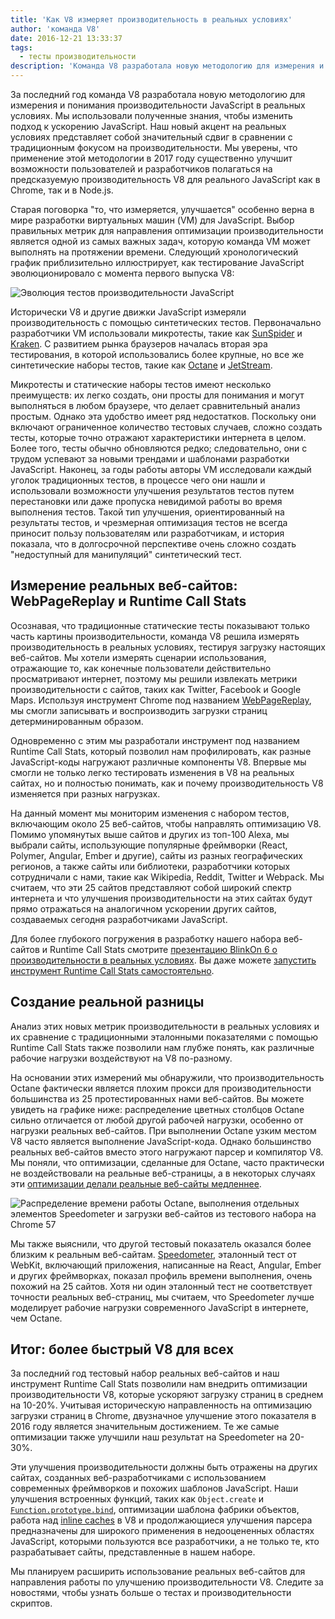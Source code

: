 ```yaml
---
title: 'Как V8 измеряет производительность в реальных условиях'
author: 'команда V8'
date: 2016-12-21 13:33:37
tags:
  - тесты производительности
description: 'Команда V8 разработала новую методологию для измерения и понимания производительности JavaScript в реальных условиях.'
---
```

За последний год команда V8 разработала новую методологию для измерения и понимания производительности JavaScript в реальных условиях. Мы использовали полученные знания, чтобы изменить подход к ускорению JavaScript. Наш новый акцент на реальных условиях представляет собой значительный сдвиг в сравнении с традиционным фокусом на производительности. Мы уверены, что применение этой методологии в 2017 году существенно улучшит возможности пользователей и разработчиков полагаться на предсказуемую производительность V8 для реального JavaScript как в Chrome, так и в Node.js.

<!--truncate-->
Старая поговорка &quot;то, что измеряется, улучшается&quot; особенно верна в мире разработки виртуальных машин (VM) для JavaScript. Выбор правильных метрик для направления оптимизации производительности является одной из самых важных задач, которую команда VM может выполнять на протяжении времени. Следующий хронологический график приблизительно иллюстрирует, как тестирование JavaScript эволюционировало с момента первого выпуска V8:

![Эволюция тестов производительности JavaScript](/_img/real-world-performance/evolution.png)

Исторически V8 и другие движки JavaScript измеряли производительность с помощью синтетических тестов. Первоначально разработчики VM использовали микротесты, такие как [SunSpider](https://webkit.org/perf/sunspider/sunspider.html) и [Kraken](http://krakenbenchmark.mozilla.org/). С развитием рынка браузеров началась вторая эра тестирования, в которой использовались более крупные, но все же синтетические наборы тестов, такие как [Octane](http://chromium.github.io/octane/) и [JetStream](http://browserbench.org/JetStream/).

Микротесты и статические наборы тестов имеют несколько преимуществ: их легко создать, они просты для понимания и могут выполняться в любом браузере, что делает сравнительный анализ простым. Однако эта удобство имеет ряд недостатков. Поскольку они включают ограниченное количество тестовых случаев, сложно создать тесты, которые точно отражают характеристики интернета в целом. Более того, тесты обычно обновляются редко; следовательно, они с трудом успевают за новыми трендами и шаблонами разработки JavaScript. Наконец, за годы работы авторы VM исследовали каждый уголок традиционных тестов, в процессе чего они нашли и использовали возможности улучшения результатов тестов путем перестановки или даже пропуска невидимой работы во время выполнения тестов. Такой тип улучшения, ориентированный на результаты тестов, и чрезмерная оптимизация тестов не всегда приносит пользу пользователям или разработчикам, и история показала, что в долгосрочной перспективе очень сложно создать &quot;недоступный для манипуляций&quot; синтетический тест.

## Измерение реальных веб-сайтов: WebPageReplay и Runtime Call Stats

Осознавая, что традиционные статические тесты показывают только часть картины производительности, команда V8 решила измерять производительность в реальных условиях, тестируя загрузку настоящих веб-сайтов. Мы хотели измерять сценарии использования, отражающие то, как конечные пользователи действительно просматривают интернет, поэтому мы решили извлекать метрики производительности с сайтов, таких как Twitter, Facebook и Google Maps. Используя инструмент Chrome под названием [WebPageReplay](https://github.com/chromium/web-page-replay), мы смогли записывать и воспроизводить загрузки страниц детерминированным образом.

Одновременно с этим мы разработали инструмент под названием Runtime Call Stats, который позволил нам профилировать, как разные JavaScript-коды нагружают различные компоненты V8. Впервые мы смогли не только легко тестировать изменения в V8 на реальных сайтах, но и полностью понимать, как и почему производительность V8 изменяется при разных нагрузках.

На данный момент мы мониторим изменения с набором тестов, включающим около 25 веб-сайтов, чтобы направлять оптимизацию V8. Помимо упомянутых выше сайтов и других из топ-100 Alexa, мы выбрали сайты, использующие популярные фреймворки (React, Polymer, Angular, Ember и другие), сайты из разных географических регионов, а также сайты или библиотеки, разработчики которых сотрудничали с нами, такие как Wikipedia, Reddit, Twitter и Webpack. Мы считаем, что эти 25 сайтов представляют собой широкий спектр интернета и что улучшения производительности на этих сайтах будут прямо отражаться на аналогичном ускорении других сайтов, создаваемых сегодня разработчиками JavaScript.

Для более глубокого погружения в разработку нашего набора веб-сайтов и Runtime Call Stats смотрите [презентацию BlinkOn 6 о производительности в реальных условиях](https://www.youtube.com/watch?v=xCx4uC7mn6Y). Вы даже можете [запустить инструмент Runtime Call Stats самостоятельно](/docs/rcs).

## Создание реальной разницы

Анализ этих новых метрик производительности в реальных условиях и их сравнение с традиционными эталонными показателями с помощью Runtime Call Stats также позволили нам глубже понять, как различные рабочие нагрузки воздействуют на V8 по-разному.

На основании этих измерений мы обнаружили, что производительность Octane фактически является плохим прокси для производительности большинства из 25 протестированных нами веб-сайтов. Вы можете увидеть на графике ниже: распределение цветных столбцов Octane сильно отличается от любой другой рабочей нагрузки, особенно от нагрузки реальных веб-сайтов. При выполнении Octane узким местом V8 часто является выполнение JavaScript-кода. Однако большинство реальных веб-сайтов вместо этого нагружают парсер и компилятор V8. Мы поняли, что оптимизации, сделанные для Octane, часто практически не воздействовали на реальные веб-страницы, а в некоторых случаях эти [оптимизации делали реальные веб-сайты медленнее](https://benediktmeurer.de/2016/12/16/the-truth-about-traditional-javascript-benchmarks/#a-closer-look-at-octane).

![Распределение времени работы Octane, выполнения отдельных элементов Speedometer и загрузки веб-сайтов из тестового набора на Chrome 57](/_img/real-world-performance/startup-distribution.png)

Мы также выяснили, что другой тестовый показатель оказался более близким к реальным веб-сайтам. [Speedometer](http://browserbench.org/Speedometer/), эталонный тест от WebKit, включающий приложения, написанные на React, Angular, Ember и других фреймворках, показал профиль времени выполнения, очень похожий на 25 сайтов. Хотя ни один эталонный тест не соответствует точности реальных веб-страниц, мы считаем, что Speedometer лучше моделирует рабочие нагрузки современного JavaScript в интернете, чем Octane.

## Итог: более быстрый V8 для всех

За последний год тестовый набор реальных веб-сайтов и наш инструмент Runtime Call Stats позволили нам внедрить оптимизации производительности V8, которые ускоряют загрузку страниц в среднем на 10-20%. Учитывая историческую направленность на оптимизацию загрузки страниц в Chrome, двузначное улучшение этого показателя в 2016 году является значительным достижением. Те же самые оптимизации также улучшили наш результат на Speedometer на 20-30%.

Эти улучшения производительности должны быть отражены на других сайтах, созданных веб-разработчиками с использованием современных фреймворков и похожих шаблонов JavaScript. Наши улучшения встроенных функций, таких как `Object.create` и [`Function.prototype.bind`](https://benediktmeurer.de/2015/12/25/a-new-approach-to-function-prototype-bind/), оптимизации шаблона фабрики объектов, работа над [inline caches](https://en.wikipedia.org/wiki/Inline_caching) в V8 и продолжающиеся улучшения парсера предназначены для широкого применения в недооцененных областях JavaScript, которыми пользуются все разработчики, а не только те, кто разрабатывает сайты, представленные в нашем наборе.

Мы планируем расширить использование реальных веб-сайтов для направления работы по улучшению производительности V8. Следите за новостями, чтобы узнать больше о тестах и производительности скриптов.
